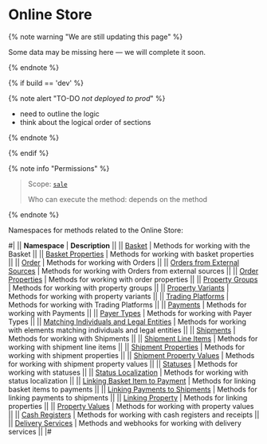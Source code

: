 # Online Store

{% note warning "We are still updating this page" %}

Some data may be missing here — we will complete it soon.

{% endnote %}

{% if build == 'dev' %}

{% note alert "TO-DO _not deployed to prod_" %}

- need to outline the logic
- think about the logical order of sections

{% endnote %}

{% endif %}

{% note info "Permissions" %}

> Scope: [`sale`](../scopes/permissions.md)
>
> Who can execute the method: depends on the method

{% endnote %}

Namespaces for methods related to the Online Store:

#|
|| **Namespace** | **Description** ||
|| [Basket](./basket-item/index.md) | Methods for working with the Basket ||
|| [Basket Properties](./basket-properties/index.md) | Methods for working with basket properties ||
|| [Order](./order/index.md) | Methods for working with Orders ||
|| [Orders from External Sources](./trade-binding/index.md) | Methods for working with Orders from external sources ||
|| [Order Properties](./property/index.md) | Methods for working with order properties ||
|| [Property Groups](./property-group/index.md) | Methods for working with property groups ||
|| [Property Variants](./property-variant/index.md) | Methods for working with property variants ||
|| [Trading Platforms](./trade-platform/index.md) | Methods for working with Trading Platforms ||
|| [Payments](./payment/index.md) | Methods for working with Payments ||
|| [Payer Types](./person-type/index.md) | Methods for working with Payer Types ||
|| [Matching Individuals and Legal Entities](./business-value-person-domain/index.md) | Methods for working with elements matching individuals and legal entities ||
|| [Shipments](./shipment/index.md) | Methods for working with Shipments ||
|| [Shipment Line Items](./shipment-item/index.md) | Methods for working with shipment line items ||
|| [Shipment Properties](./shipment-property/index.md) | Methods for working with shipment properties ||
|| [Shipment Property Values](./shipment-property-value/index.md) | Methods for working with shipment property values ||
|| [Statuses](./status/index.md) | Methods for working with statuses ||
|| [Status Localization](./status-lang/index.md) | Methods for working with status localization ||
|| [Linking Basket Item to Payment](./payment-item-basket/index.md) | Methods for linking basket items to payments ||
|| [Linking Payments to Shipments](./payment-item-shipment/index.md) | Methods for linking payments to shipments ||
|| [Linking Property](./property-relation/index.md) | Methods for linking properties ||
|| [Property Values](./property-value/index.md) | Methods for working with property values ||
|| [Cash Registers](./cashbox/index.md) | Methods for working with cash registers and receipts ||
|| [Delivery Services](./delivery/delivery/index.md) | Methods and webhooks for working with delivery services ||
|#